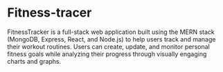 # Fitness-tracer
FitnessTracker is a full-stack web application built using the MERN stack (MongoDB, Express, React, and Node.js) to help users track and manage their workout routines. Users can create, update, and monitor personal fitness goals while analyzing their progress through visually engaging charts and graphs.
